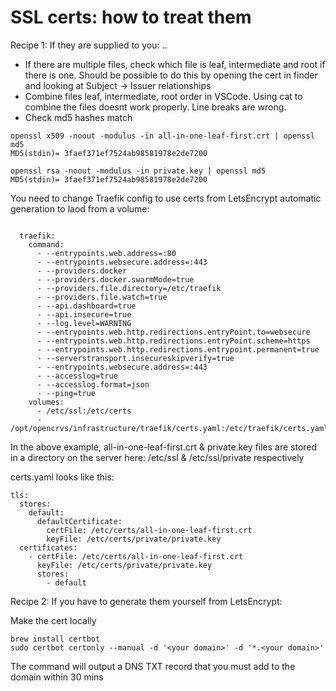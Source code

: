 # SSL certs: how to treat them

Recipe 1: If they are supplied to you: ..

* If there are multiple files, check which file is leaf, intermediate and root if there is one. Should be possible to do this by opening the cert in finder and looking at Subject -> Issuer relationships
* Combine files leaf, intermediate, root order in VSCode.  Using cat to combine the files doesnt work properly. Line breaks are wrong.
* Check md5 hashes match

```
openssl x509 -noout -modulus -in all-in-one-leaf-first.crt | openssl md5
MD5(stdin)= 3faef371ef7524ab98581978e2de7200
```

```
openssl rsa -noout -modulus -in private.key | openssl md5
MD5(stdin)= 3faef371ef7524ab98581978e2de7200
```

You need to change Traefik config to use certs from LetsEncrypt automatic generation to laod from a volume:

```

  traefik:
    command:
      - --entrypoints.web.address=:80
      - --entrypoints.websecure.address=:443
      - --providers.docker
      - --providers.docker.swarmMode=true
      - --providers.file.directory=/etc/traefik
      - --providers.file.watch=true
      - --api.dashboard=true
      - --api.insecure=true
      - --log.level=WARNING
      - --entrypoints.web.http.redirections.entryPoint.to=websecure
      - --entrypoints.web.http.redirections.entryPoint.scheme=https
      - --entrypoints.web.http.redirections.entrypoint.permanent=true
      - --serverstransport.insecureskipverify=true
      - --entrypoints.websecure.address=:443
      - --accesslog=true
      - --accesslog.format=json
      - --ping=true
    volumes:
      - /etc/ssl:/etc/certs
      - /opt/opencrvs/infrastructure/traefik/certs.yaml:/etc/traefik/certs.yaml

```

In the above example, all-in-one-leaf-first.crt & private.key files are stored in a directory on the server here: /etc/ssl & /etc/ssl/private respectively&#x20;

certs.yaml looks like this:

```
tls:
  stores:
    default:
      defaultCertificate:
        certFile: /etc/certs/all-in-one-leaf-first.crt
        keyFile: /etc/certs/private/private.key
  certificates:
    - certFile: /etc/certs/all-in-one-leaf-first.crt
      keyFile: /etc/certs/private/private.key
      stores:
        - default
```



Recipe 2: If you have to generate them yourself from LetsEncrypt:

Make the cert locally

```
brew install certbot
sudo certbot certonly --manual -d '<your domain>' -d '*.<your domain>'
```

The command will output a DNS TXT record that you must add to the domain within 30 mins&#x20;
